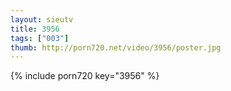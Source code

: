```yaml
--- 
layout: sieutv
title: 3956
tags: ["003"]
thumb: http://porn720.net/video/3956/poster.jpg
---
```

{% include porn720 key="3956" %} 
